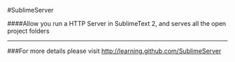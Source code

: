 #SublimeServer

####Allow you run a HTTP Server in SublimeText 2, and serves all the open project folders

------

###For more details please visit http://learning.github.com/SublimeServer
